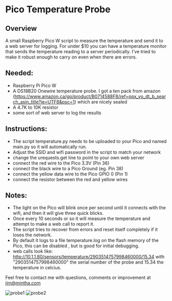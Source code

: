 # Pico Temperature Probe

## Overview 
A small Raspberry Pico W script to measure the temperature and send it to a web server for logging.  For under $10 you can have a temperature monitor that sends the temperature reading to a server periodically.  I've tried to make it robust enough to carry on even when there are errors.

## Needed:
- Raspberry Pi Pico W
- A DS18B20 Onewire temperature probe.  I got a ten pack from amazon (https://www.amazon.ca/gp/product/B0714588F8/ref=ppx_yo_dt_b_search_asin_title?ie=UTF8&psc=1) which are nicely sealed
- A 4.7K to 10K resistor
- some sort of web server to log the results

## Instructions:
- The script temperature.py needs to be uploaded to your Pico and named main.py so it will automatically run.
- Adjust the SSID and wifi password in the script to match your network
- change the urequests.get line to point to your own web server
- connect the red wire to the Pico 3.3V (Pin 36)
- connect the black wire to a Pico Ground (eg. Pin 38)
- connect the yellow data wire to the Pico GPIO 0 (Pin 1)
- connect the resistor between the red and yellow wires

## Notes:
- The light on the Pico will blink once per second until it connects with the wifi, and then it will give three quick blicks.
- Once every 10 seconds or so it will measure the temperature and attempt to make a web call to report it.
- The script tries to recover from errors and reset itself completely if it loses the network.
- By default it logs to a file temperature.log on the flash memory of the Pico, this can be disabled , but is good for initial debugging.
- web calls look like:  http://10.1.1.80/sensors/temperature/2903514757998460000/15.34  with "2903514757998460000" the serial number of the probe and 15.34 the temperature in celcius.

Feel free to contact me with questions, comments or improvement at jim@mintha.com

![probe1](https://user-images.githubusercontent.com/47866187/213978473-26d448cd-3166-4a0b-b2fb-05700b4b94a3.jpg)
![probe2](https://user-images.githubusercontent.com/47866187/213978478-fb6e1810-b1aa-489b-9c87-668cc162c8e3.jpg)
